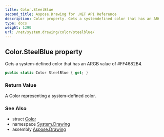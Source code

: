 ```yaml
---
title: Color.SteelBlue
second_title: Aspose.Drawing for .NET API Reference
description: Color property. Gets a systemdefined color that has an ARGB value of FF4682B4
type: docs
weight: 1290
url: /net/system.drawing/color/steelblue/
---
```

## Color.SteelBlue property

Gets a system-defined color that has an ARGB value of #FF4682B4.

```csharp
public static Color SteelBlue { get; }
```

### Return Value

A Color representing a system-defined color.

### See Also

* struct [Color](../)
* namespace [System.Drawing](../../color/)
* assembly [Aspose.Drawing](../../../)


